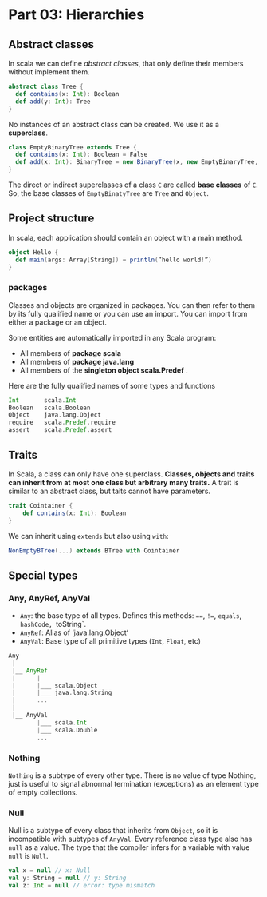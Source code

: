 # Part 03: Hierarchies

## Abstract classes

In scala we can define *abstract classes*, that only define their members without implement them.

```scala
abstract class Tree {
  def contains(x: Int): Boolean
  def add(y: Int): Tree
}
```

No instances of an abstract class can be created. We use it as a **superclass**.

```scala
class EmptyBinaryTree extends Tree {
  def contains(x: Int): Boolean = False
  def add(x: Int): BinaryTree = new BinaryTree(x, new EmptyBinaryTree, new EmptyBinaryTree)
}
```

The direct or indirect superclasses of a class `C` are called __base classes__
of `C`. So, the base classes of `EmptyBinatyTree` are `Tree` and `Object`.

## Project structure

In scala, each application should contain an object with a main method.

```scala
object Hello {
  def main(args: Array[String]) = println(”hello world!”)
}
```

### packages

Classes and objects are organized in packages. You can then refer to them by its fully qualified name or you can use an import. You can import from either a package or an object.

Some entities are automatically imported in any Scala program:
* All members of __package scala__
* All members of __package java.lang__
* All members of the __singleton object scala.Predef__ .

Here are the fully qualified names of some types and functions

```scala
Int       scala.Int
Boolean   scala.Boolean
Object    java.lang.Object
require   scala.Predef.require
assert    scala.Predef.assert
```

## Traits

In Scala, a class can only have one superclass. __Classes, objects and traits can inherit from at most one class but arbitrary many traits.__ A trait is similar to an abstract class, but taits cannot have parameters.

```scala
trait Cointainer {
    def contains(x: Int): Boolean
}
```

We can inherit using `extends` but also using `with`:

```scala
NonEmptyBTree(...) extends BTree with Cointainer
```

## Special types

### Any, AnyRef, AnyVal

* `Any`: the base type of all types. Defines this methods: `==`, `!=`, `equals`, `hashCode, `toString`.
* `AnyRef`: Alias of ‘java.lang.Object‘
* `AnyVal`: Base type of all primitive types (`Int`, `Float`, etc)

```scala
Any
 |
 |__ AnyRef
 |      |
 |      |___ scala.Object
 |      |___ java.lang.String
 |      ...
 |
 |__ AnyVal
        |___ scala.Int
        |___ scala.Double
        ...
```

### Nothing

`Nothing` is a subtype of every other type. There is no value of type Nothing, just is useful to signal abnormal termination (exceptions) as an element type of empty collections.

### Null

Null is a subtype of every class that inherits from `Object`, so it is incompatible with subtypes of `AnyVal`. Every reference class type also has `null` as a value. The type that the compiler infers for a variable with value `null` is `Null`.

```scala
val x = null // x: Null
val y: String = null // y: String
val z: Int = null // error: type mismatch
```